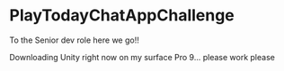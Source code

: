 # PlayTodayChatAppChallenge
To the Senior dev role here we go!!

Downloading Unity right now on my surface Pro 9... please work please
